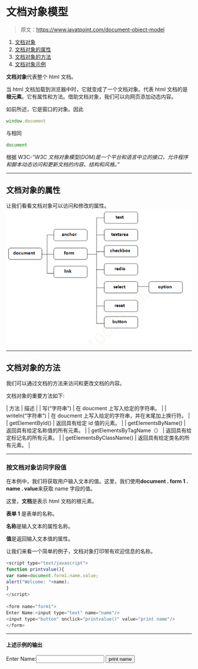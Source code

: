 # 文档对象模型

> 原文：<https://www.javatpoint.com/document-object-model>

1.  [文档对象](#)
2.  [文档对象的属性](#)
3.  [文档对象的方法](#)
4.  [文档对象示例](#)

**文档对象**代表整个 html 文档。

当 html 文档加载到浏览器中时，它就变成了一个文档对象。代表 html 文档的是**根元素**。它有属性和方法。借助文档对象，我们可以向网页添加动态内容。

如前所述，它是窗口的对象。因此

```js
window.document

```

与相同

```js
document

```

根据 W3C-*“W3C 文档对象模型(DOM)是一个平台和语言中立的接口，允许程序和脚本动态访问和更新文档的内容、结构和风格。”*

* * *

## 文档对象的属性

让我们看看文档对象可以访问和修改的属性。![javascript document object](img/c633f54f9aaeb6a293279564e6c52fb0.png)

* * *

## 文档对象的方法

我们可以通过文档的方法来访问和更改文档的内容。

文档对象的重要方法如下:

| 方法 | 描述 |
| 写(“字符串”) | 在 doucment 上写入给定的字符串。 |
| writeln(“字符串”) | 在 doucment 上写入给定的字符串，并在末尾加上换行符。 |
| getElementById() | 返回具有给定 id 值的元素。 |
| getElementsByName() | 返回具有给定名称值的所有元素。 |
| getElementsByTagName（） | 返回具有给定标记名的所有元素。 |
| getElementsByClassName() | 返回具有给定类名的所有元素。 |

* * *

### 按文档对象访问字段值

在本例中，我们将获取用户输入文本的值。这里，我们使用**document . form 1 . name . value**来获取 name 字段的值。

这里，**文档**是表示 html 文档的根元素。

**表单 1** 是表单的名称。

**名称**是输入文本的属性名称。

**值**是返回输入文本值的属性。

让我们来看一个简单的例子，文档对象打印带有欢迎信息的名称。

```js
<script type="text/javascript">
function printvalue(){
var name=document.form1.name.value;
alert("Welcome: "+name);
}
</script>

<form name="form1">
Enter Name:<input type="text" name="name"/>
<input type="button" onclick="printvalue()" value="print name"/>
</form>

```

* * *

#### 上述示例的输出

<form name="form1">Enter Name:<input type="text" name="name"> <input type="button" onclick="printvalue()" value="print name"></form>
